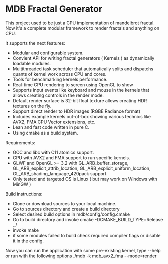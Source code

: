 # MDB Fractal Generator

This project used to be just a CPU implementation of mandelbrot fractal.
Now it's a complete modular framework to render fractals and anything on CPU.

It supports the next features:
- Modular and configurable system.
- Convient API for writing fractal generators ( Kernels ) as dynamically loadable modules.
- Multithreaded task scheduler that automatically splits and dispatchs quants of kernel work across CPU and cores.
- Tools for benchmarking kernels performance.
- Real-time CPU rendering to screen using OpenGL to show
- Supports input events like keyboard and mouse in the kernels that allows creating controls in the render mode.
- Default render surface is 32-bit float texture allows creating HDR textures on the fly.
- Support direct render to HDR images (RGBE Radiance format)
- Includes example kernels out-of-box showing various technics like AVX2, FMA CPU Vector extensions, etc.
- Lean and fast code written in pure C.
- Using cmake as a build system.

Requirements:
- GCC and libc with C11 atomics support.
- CPU with AVX2 and FMA support to run specific kernels.
- GLWF and OpenGL >= 3.2 with GL_ARB_buffer_storage, GL_ARB_explicit_attrib_location, GL_ARB_explicit_uniform_location, GL_ARB_shading_language_420pack support.
- Only tested and targeted OS is Linux ( but may work on Windows with MinGW )

Build instructions:
- Clone or download sources to your local machine.
- Go to sources directory and create a build directory
- Select desired build options in mdb/config/config.cmake
- Go to build directory and invoke cmake -DCMAKE_BUILD_TYPE=Release ../
- invoke make
- if some modules failed to build check required compiler flags or disable it in the config.

Now you can run the application with some pre-existing kernel, type --help or run with the following options
./mdb -k mdb_avx2_fma --mode=render

